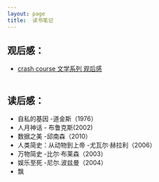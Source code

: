 ```yaml
---
layout: page
title:  读书笔记
---
```

## 观后感： <br>
* [crash course 文学系列 观后感](/读后感/crashcourse1)
<br><br>

## 读后感： <br>
* 自私的基因 -道金斯（1976）
* 人月神话 - 布鲁克斯(2002) 
* 数据之美 -邱南森（2010）
* 人类简史：从动物到上帝 -尤瓦尔·赫拉利（2006）
* 万物简史 -比尔·布莱森（2003）
* 娱乐至死 -尼尔.波兹曼（2004）
* 飘

